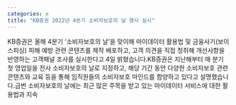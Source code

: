 ```yaml
---
categories: e
title: "KB증권 2022년 4분기 소비자보호의 날 행사 실시"
---
```

KB증권은 올해 4분기 &lsquo;소비자보호의 날&rsquo;을 맞이해 마이데이터 활용법 및 금융사기(보이스피싱) 피해 예방 관련 콘텐츠를 제작 배포하고, 고객 의견을 직접 청취해 개선사항을 반영하는 고객패널 조사를 실시한다고 4일 밝혔습니다.KB증권은 지난해부터 매 분기 첫 영업일을 전사 소비자보호의 날로 지정하고, 해당 기간 동안 다양한 소비자보호 관련 콘텐츠와 교육 등을 통해 임직원들의 소비자보호 마인드를 함양하고 있다고 설명했습니다.금번 소비자보호의 날에는 최근 많은 주목을 받고 있는 마이데이터 서비스에 대한 활용법과 지속